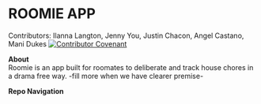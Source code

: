 # ROOMIE APP
Contributors: Ilanna Langton, Jenny You, Justin Chacon, Angel Castano, Mani Dukes
[![Contributor Covenant](https://img.shields.io/badge/Contributor%20Covenant-2.1-4baaaa.svg)](CONTDUCT.md)


**About** <br>
Roomie is an app built for roomates to deliberate and track house chores in a drama free way. -fill more when we have clearer premise- 

**Repo Navigation**






